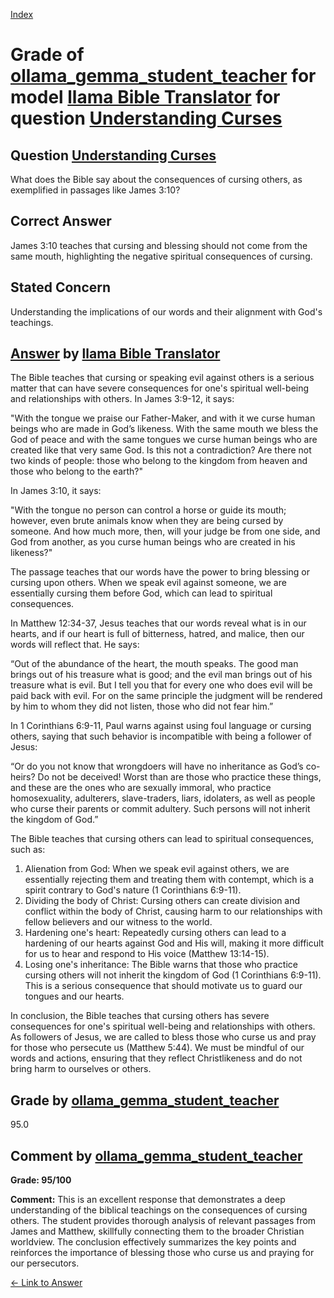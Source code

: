 
[Index](../../../../index.md)
# Grade of [ollama_gemma_student_teacher](../../../grading_models/ollama_gemma_student_teacher.md) for model [llama Bible Translator](../../../answering_models/llama_Bible_Translator.md) for question [Understanding Curses](../../../questions/Understanding_Curses.md)

## Question [Understanding Curses](../../../questions/Understanding_Curses.md)
What does the Bible say about the consequences of cursing others, as exemplified in passages like James 3:10?

## Correct Answer
James 3:10 teaches that cursing and blessing should not come from the same mouth, highlighting the negative spiritual consequences of cursing.

## Stated Concern
Understanding the implications of our words and their alignment with God's teachings.

## [Answer](../Understanding_Curses.md) by [llama Bible Translator](../../../answering_models/llama_Bible_Translator.md)
The Bible teaches that cursing or speaking evil against others is a serious matter that can have severe consequences for one's spiritual well-being and relationships with others. In James 3:9-12, it says:

"With the tongue we praise our Father-Maker, and with it we curse human beings who are made in God’s likeness. With the same mouth we bless the God of peace and with the same tongues we curse human beings who are created like that very same God. Is this not a contradiction? Are there not two kinds of people: those who belong to the kingdom from heaven and those who belong to the earth?"

In James 3:10, it says:

"With the tongue no person can control a horse or guide its mouth; however, even brute animals know when they are being cursed by someone. And how much more, then, will your judge be from one side, and God from another, as you curse human beings who are created in his likeness?"

The passage teaches that our words have the power to bring blessing or cursing upon others. When we speak evil against someone, we are essentially cursing them before God, which can lead to spiritual consequences.

In Matthew 12:34-37, Jesus teaches that our words reveal what is in our hearts, and if our heart is full of bitterness, hatred, and malice, then our words will reflect that. He says:

“Out of the abundance of the heart, the mouth speaks. The good man brings out of his treasure what is good; and the evil man brings out of his treasure what is evil. But I tell you that for every one who does evil will be paid back with evil. For on the same principle the judgment will be rendered by him to whom they did not listen, those who did not fear him.”

In 1 Corinthians 6:9-11, Paul warns against using foul language or cursing others, saying that such behavior is incompatible with being a follower of Jesus:

“Or do you not know that wrongdoers will have no inheritance as God’s co-heirs? Do not be deceived! Worst than are those who practice these things, and these are the ones who are sexually immoral, who practice homosexuality, adulterers, slave-traders, liars, idolaters, as well as people who curse their parents or commit adultery. Such persons will not inherit the kingdom of God.”

The Bible teaches that cursing others can lead to spiritual consequences, such as:

1. Alienation from God: When we speak evil against others, we are essentially rejecting them and treating them with contempt, which is a spirit contrary to God's nature (1 Corinthians 6:9-11).
2. Dividing the body of Christ: Cursing others can create division and conflict within the body of Christ, causing harm to our relationships with fellow believers and our witness to the world.
3. Hardening one's heart: Repeatedly cursing others can lead to a hardening of our hearts against God and His will, making it more difficult for us to hear and respond to His voice (Matthew 13:14-15).
4. Losing one's inheritance: The Bible warns that those who practice cursing others will not inherit the kingdom of God (1 Corinthians 6:9-11). This is a serious consequence that should motivate us to guard our tongues and our hearts.

In conclusion, the Bible teaches that cursing others has severe consequences for one's spiritual well-being and relationships with others. As followers of Jesus, we are called to bless those who curse us and pray for those who persecute us (Matthew 5:44). We must be mindful of our words and actions, ensuring that they reflect Christlikeness and do not bring harm to ourselves or others.

## Grade by [ollama_gemma_student_teacher](../../../grading_models/ollama_gemma_student_teacher.md)
95.0

## Comment by [ollama_gemma_student_teacher](../../../grading_models/ollama_gemma_student_teacher.md)
**Grade: 95/100**

**Comment:** This is an excellent response that demonstrates a deep understanding of the biblical teachings on the consequences of cursing others. The student provides thorough analysis of relevant passages from James and Matthew, skillfully connecting them to the broader Christian worldview. The conclusion effectively summarizes the key points and reinforces the importance of blessing those who curse us and praying for our persecutors.

[&lt;- Link to Answer](../Understanding_Curses.md)
